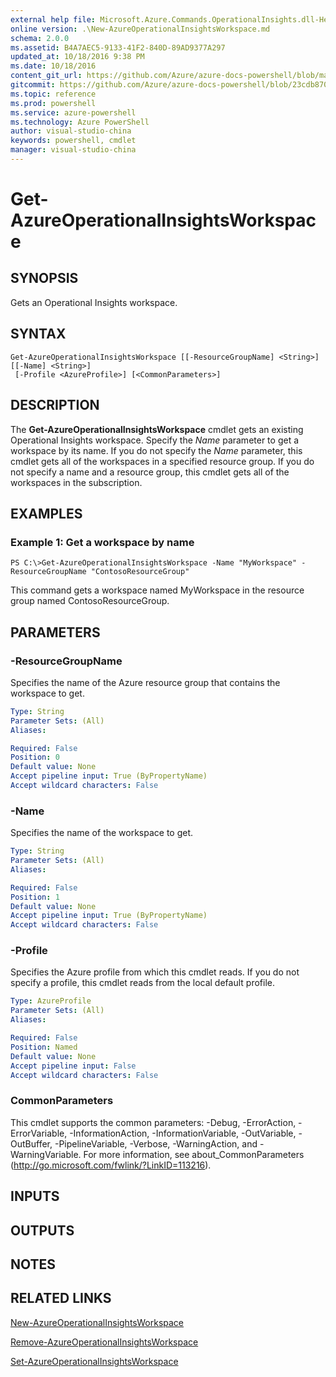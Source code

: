 ```yaml
---
external help file: Microsoft.Azure.Commands.OperationalInsights.dll-Help.xml
online version: .\New-AzureOperationalInsightsWorkspace.md
schema: 2.0.0
ms.assetid: B4A7AEC5-9133-41F2-840D-89AD9377A297
updated_at: 10/18/2016 9:38 PM
ms.date: 10/18/2016
content_git_url: https://github.com/Azure/azure-docs-powershell/blob/master/azureps-cmdlets-docs/ResourceManager/AzureRM.OperationalInsights/v0.9.8/Get-AzureOperationalInsightsWorkspace.md
gitcommit: https://github.com/Azure/azure-docs-powershell/blob/23cdb8705d4ab9807c0e21b238f3b134a7d49c7d/azureps-cmdlets-docs/ResourceManager/AzureRM.OperationalInsights/v0.9.8/Get-AzureOperationalInsightsWorkspace.md
ms.topic: reference
ms.prod: powershell
ms.service: azure-powershell
ms.technology: Azure PowerShell
author: visual-studio-china
keywords: powershell, cmdlet
manager: visual-studio-china
---
```


# Get-AzureOperationalInsightsWorkspace

## SYNOPSIS
Gets an Operational Insights workspace.

## SYNTAX

```
Get-AzureOperationalInsightsWorkspace [[-ResourceGroupName] <String>] [[-Name] <String>]
 [-Profile <AzureProfile>] [<CommonParameters>]
```

## DESCRIPTION
The **Get-AzureOperationalInsightsWorkspace** cmdlet gets an existing Operational Insights workspace.
Specify the *Name* parameter to get a workspace by its name.
If you do not specify the *Name* parameter, this cmdlet gets all of the workspaces in a specified resource group.
If you do not specify a name and a resource group, this cmdlet gets all of the workspaces in the subscription.

## EXAMPLES

### Example 1: Get a workspace by name
```
PS C:\>Get-AzureOperationalInsightsWorkspace -Name "MyWorkspace" -ResourceGroupName "ContosoResourceGroup"
```

This command gets a workspace named MyWorkspace in the resource group named ContosoResourceGroup.

## PARAMETERS

### -ResourceGroupName
Specifies the name of the Azure resource group that contains the workspace to get.

```yaml
Type: String
Parameter Sets: (All)
Aliases: 

Required: False
Position: 0
Default value: None
Accept pipeline input: True (ByPropertyName)
Accept wildcard characters: False
```

### -Name
Specifies the name of the workspace to get.

```yaml
Type: String
Parameter Sets: (All)
Aliases: 

Required: False
Position: 1
Default value: None
Accept pipeline input: True (ByPropertyName)
Accept wildcard characters: False
```

### -Profile
Specifies the Azure profile from which this cmdlet reads.
If you do not specify a profile, this cmdlet reads from the local default profile.

```yaml
Type: AzureProfile
Parameter Sets: (All)
Aliases: 

Required: False
Position: Named
Default value: None
Accept pipeline input: False
Accept wildcard characters: False
```

### CommonParameters
This cmdlet supports the common parameters: -Debug, -ErrorAction, -ErrorVariable, -InformationAction, -InformationVariable, -OutVariable, -OutBuffer, -PipelineVariable, -Verbose, -WarningAction, and -WarningVariable. For more information, see about_CommonParameters (http://go.microsoft.com/fwlink/?LinkID=113216).

## INPUTS

## OUTPUTS

## NOTES

## RELATED LINKS

[New-AzureOperationalInsightsWorkspace](.\New-AzureOperationalInsightsWorkspace.md)

[Remove-AzureOperationalInsightsWorkspace](.\Remove-AzureOperationalInsightsWorkspace.md)

[Set-AzureOperationalInsightsWorkspace](.\Set-AzureOperationalInsightsWorkspace.md)


